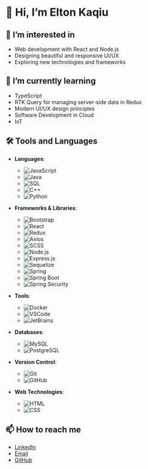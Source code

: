 # 👋 Hi, I’m Elton Kaqiu

## 👀 I’m interested in
- Web development with React and Node.js
- Designing beautiful and responsive UI/UX
- Exploring new technologies and frameworks

## 🌱 I’m currently learning
- TypeScript
- RTK Query for managing server-side data in Redux
- Modern UI/UX design principles
- Software Development in Cloud
- IoT

## 🛠️ Tools and Languages
- **Languages**: 
  - ![JavaScript](https://img.shields.io/badge/JavaScript-F7DF1C?style=for-the-badge&logo=javascript&logoColor=black)
  - ![Java](https://img.shields.io/badge/Java-007396?style=for-the-badge&logo=java&logoColor=white)
  - ![SQL](https://img.shields.io/badge/SQL-00000F?style=for-the-badge&logo=sqlite&logoColor=white)
  - ![C++](https://img.shields.io/badge/C%2B%2B-00599C?style=for-the-badge&logo=cplusplus&logoColor=white)
  - ![Python](https://img.shields.io/badge/Python-3776AB?style=for-the-badge&logo=python&logoColor=white)

- **Frameworks & Libraries**:
  - ![Bootstrap](https://img.shields.io/badge/Bootstrap-563D7C?style=for-the-badge&logo=bootstrap&logoColor=white)
  - ![React](https://img.shields.io/badge/React-61DAFB?style=for-the-badge&logo=react&logoColor=black)
  - ![Redux](https://img.shields.io/badge/Redux-764ABC?style=for-the-badge&logo=redux&logoColor=white)
  - ![Axios](https://img.shields.io/badge/Axios-5A29E3?style=for-the-badge&logo=axios&logoColor=white)
  - ![SCSS](https://img.shields.io/badge/SCSS-CC6699?style=for-the-badge&logo=sass&logoColor=white)
  - ![Node.js](https://img.shields.io/badge/Node.js-339933?style=for-the-badge&logo=node.js&logoColor=white)
  - ![Express.js](https://img.shields.io/badge/Express.js-000000?style=for-the-badge&logo=express&logoColor=white)
  - ![Sequelize](https://img.shields.io/badge/Sequelize-52B0E7?style=for-the-badge&logo=sequelize&logoColor=white)
  - ![Spring](https://img.shields.io/badge/Spring-6DB33F?style=for-the-badge&logo=spring&logoColor=white)
  - ![Spring Boot](https://img.shields.io/badge/Spring%20Boot-6DB33F?style=for-the-badge&logo=springboot&logoColor=white)
  - ![Spring Security](https://img.shields.io/badge/Spring%20Security-6DB33F?style=for-the-badge&logo=springsecurity&logoColor=white)

- **Tools**: 
  - ![Docker](https://img.shields.io/badge/Docker-2496ED?style=for-the-badge&logo=docker&logoColor=white)
  - ![VSCode](https://img.shields.io/badge/VSCode-007ACC?style=for-the-badge&logo=visual-studio-code&logoColor=white)
  - ![JetBrains](https://img.shields.io/badge/JetBrains-000000?style=for-the-badge&logo=jetbrains&logoColor=white)

- **Databases**: 
  - ![MySQL](https://img.shields.io/badge/MySQL-4479A1?style=for-the-badge&logo=mysql&logoColor=white)
  - ![PostgreSQL](https://img.shields.io/badge/PostgreSQL-4169E1?style=for-the-badge&logo=postgresql&logoColor=white)

- **Version Control**: 
  - ![Git](https://img.shields.io/badge/Git-F05032?style=for-the-badge&logo=git&logoColor=white)
  - ![GitHub](https://img.shields.io/badge/GitHub-181717?style=for-the-badge&logo=github&logoColor=white)

- **Web Technologies**:
  - ![HTML](https://img.shields.io/badge/HTML-E34F26?style=for-the-badge&logo=html5&logoColor=white)
  - ![CSS](https://img.shields.io/badge/CSS-1572B6?style=for-the-badge&logo=css3&logoColor=white)



## 📫 How to reach me
- [LinkedIn](https://linkedin.com/in/elton-kaqiu-5861421a1)
- [Email](mailto:kaqiu96@gmail.com)
- [GitHub](https://github.com/elton-kaqiu)

<!---
elton-kaqiu/elton-kaqiu is a ✨ special ✨ repository because its `README.md` (this file) appears on your GitHub profile.
You can click the Preview link to take a look at your changes.
--->
